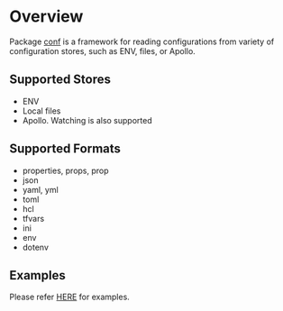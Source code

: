 # Overview

Package [conf](./conf) is a framework for reading configurations from variety of configuration stores, such as ENV, files, or Apollo.

## Supported Stores

- ENV
- Local files
- Apollo. Watching is also supported

## Supported Formats

- properties, props, prop
- json
- yaml, yml
- toml
- hcl
- tfvars
- ini
- env
- dotenv

## Examples

Please refer [HERE](./conf/examples) for examples.
